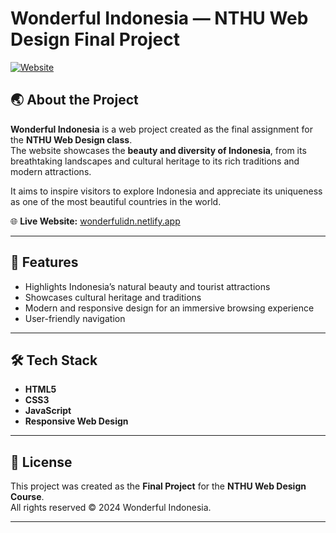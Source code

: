 # Wonderful Indonesia — NTHU Web Design Final Project

[![Website](https://img.shields.io/badge/Visit-Live%20Site-brightgreen)](https://wonderfulidn.netlify.app/)

## 🌏 About the Project
**Wonderful Indonesia** is a web project created as the final assignment for the **NTHU Web Design class**.  
The website showcases the **beauty and diversity of Indonesia**, from its breathtaking landscapes and cultural heritage to its rich traditions and modern attractions.  

It aims to inspire visitors to explore Indonesia and appreciate its uniqueness as one of the most beautiful countries in the world.

🌐 **Live Website:** [wonderfulidn.netlify.app](https://wonderfulidn.netlify.app/)

---

## 🎯 Features
- Highlights Indonesia’s natural beauty and tourist attractions  
- Showcases cultural heritage and traditions  
- Modern and responsive design for an immersive browsing experience  
- User-friendly navigation  

---

## 🛠️ Tech Stack
- **HTML5**  
- **CSS3**  
- **JavaScript**  
- **Responsive Web Design**

---

## 📄 License
This project was created as the **Final Project** for the **NTHU Web Design Course**.  
All rights reserved © 2024 Wonderful Indonesia.

---
